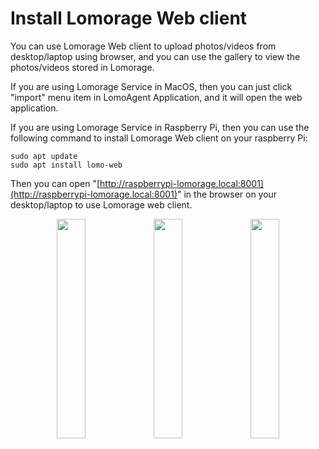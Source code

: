 # Install Lomorage Web client

You can use Lomorage Web client to upload photos/videos from desktop/laptop using browser, and you can use the gallery to view the photos/videos stored in Lomorage.

If you are using Lomorage Service in MacOS, then you can just click "import" menu item in LomoAgent Application, and it will open the web application.

If you are using Lomorage Service in Raspberry Pi, then you can use the following command to install Lomorage Web client on your raspberry Pi:

```
sudo apt update
sudo apt install lomo-web
```

Then you can open "[http://raspberrypi-lomorage.local:8001](http://raspberrypi-lomorage.local:8001)" in the browser on your desktop/laptop to use Lomorage web client.

<div align="center">
<p class="screenshoot">
  <img width="30%" src="/img/installation/lomo-web-login.png">
  <img width="30%" src="/img/installation/lomo-web-upload.png">
  <img width="30%" src="/img/installation/lomo-web-gallery.png">
</p>
</div>